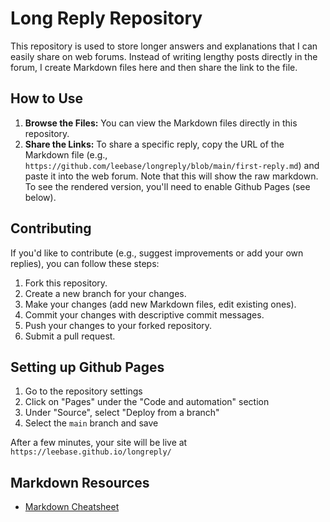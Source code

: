 # Long Reply Repository

This repository is used to store longer answers and explanations that I can easily share on web forums.  Instead of writing lengthy posts directly in the forum, I create Markdown files here and then share the link to the file.

## How to Use

1.  **Browse the Files:**  You can view the Markdown files directly in this repository.
2.  **Share the Links:**  To share a specific reply, copy the URL of the Markdown file (e.g., `https://github.com/leebase/longreply/blob/main/first-reply.md`) and paste it into the web forum.  Note that this will show the raw markdown.  To see the rendered version, you'll need to enable Github Pages (see below).

## Contributing

If you'd like to contribute (e.g., suggest improvements or add your own replies), you can follow these steps:

1.  Fork this repository.
2.  Create a new branch for your changes.
3.  Make your changes (add new Markdown files, edit existing ones).
4.  Commit your changes with descriptive commit messages.
5.  Push your changes to your forked repository.
6.  Submit a pull request.

## Setting up Github Pages

1.  Go to the repository settings
2.  Click on "Pages" under the "Code and automation" section
3.  Under "Source", select "Deploy from a branch"
4.  Select the `main` branch and save

After a few minutes, your site will be live at `https://leebase.github.io/longreply/`

## Markdown Resources

*   [Markdown Cheatsheet](https://www.markdownguide.org/cheat-sheet/)

